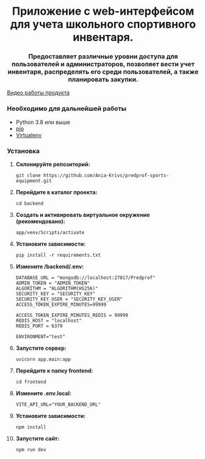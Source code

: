 <h1 align="center">Приложение с web-интерфейсом для учета
школьного спортивного инвентаря.</a> 
<h3 align="center">Предоставляет
различные уровни доступа для пользователей и администраторов,
позволяет вести учет инвентаря, распределять его среди пользователей, а
также планировать закупки. </h3>

[Видео работы продукта](https://vkvideo.ru/video484917838_456239291?list=ln-GBZR8B3wjVOFOB1RWb/)

### Необходимо для дальнейшей работы

- Python 3.8 или выше
- [pip](https://pip.pypa.io/en/stable/)
- [Virtualenv](https://pypi.org/project/virtualenv/)

### Установка

1. **Склонируйте репозиторий:**

    ```shell
    git clone https://github.com/Ania-Krivs/predprof-sports-equipment.git
    ```

2. **Перейдите в каталог проекта:**

    ```shell
    cd backend
    ```

3. **Создать и активировать виртуальное окружение (рекомендовано):**

    ```shell
    app/venv/Scripts/activate
    ```
4. **Установите зависимости:**

    ```shell
    pip install -r requirements.txt
    ```
5. **Измените /backend/.env:**

    ```
    DATABASE_URL = "mongodb://localhost:27017/Predprof"
    ADMIN_TOKEN = "ADMIN_TOKEN"
    ALGORITHM = "ALGORITHM(HS256)"
    SECURITY_KEY = "SECURITY_KEY"
    SECURITY_KEY_USER = "SECURITY_KEY_USER"
    ACCESS_TOKEN_EXPIRE_MINUTES=99999

    ACCESS_TOKEN_EXPIRE_MINUTES_REDIS = 99999
    REDIS_HOST = "localhost"
    REDIS_PORT = 6379

    ENVIRONMENT="test"
    ```
6. **Запустите сервер:**

    ```shell
    uvicorn app.main:app
    ```
7. **Перейдите к папку frontend:**

    ```shell
    cd frontend
    ```
8. **Измените .env.local:**

    ```
    VITE_API_URL="YOUR_BACKEND_URL"
    ```
9. **Установите зависимости:**

    ```shell
    npm install
    ```
10. **Запустите сайт:**

    ```shell
    npm run dev
    ```
